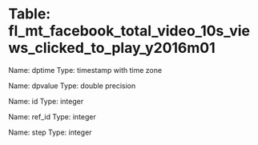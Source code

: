 Table: fl_mt_facebook_total_video_10s_views_clicked_to_play_y2016m01
====================================================================

Name: dptime
Type: timestamp with time zone

Name: dpvalue
Type: double precision

Name: id
Type: integer

Name: ref_id
Type: integer

Name: step
Type: integer

